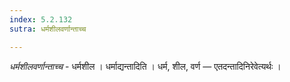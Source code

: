 ```yaml
---
index: 5.2.132
sutra: धर्मशीलवर्णान्ताच्च

---
```

_धर्मशीलवर्णान्ताच्च_ - धर्मशील । धर्माद्यन्तादिति । धर्म, शील, वर्ण — एतदन्तादिनिरेवेत्यर्थः ।